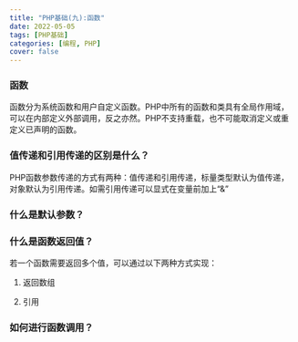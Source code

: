 ```yaml
---
title: "PHP基础(九):函数"
date: 2022-05-05 
tags: [PHP基础]
categories: [编程, PHP]
cover: false
---
```


### 函数

函数分为系统函数和用户自定义函数。PHP中所有的函数和类具有全局作用域，可以在内部定义外部调用，反之亦然。PHP不支持重载，也不可能取消定义或重定义已声明的函数。

### 值传递和引用传递的区别是什么？

PHP函数参数传递的方式有两种：值传递和引用传递，标量类型默认为值传递，对象默认为引用传递。如需引用传递可以显式在变量前加上“&”

### 什么是默认参数？

### 什么是函数返回值？

若一个函数需要返回多个值，可以通过以下两种方式实现：

1. 返回数组

2. 引用

### 如何进行函数调用？